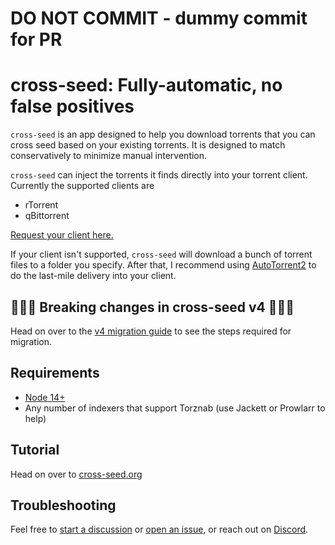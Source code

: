# DO NOT COMMIT - dummy commit for PR

# cross-seed: Fully-automatic, no false positives

`cross-seed` is an app designed to help you download torrents that you can cross
seed based on your existing torrents. It is designed to match conservatively to
minimize manual intervention.

`cross-seed` can inject the torrents it finds directly into your torrent client.
Currently the supported clients are

-   rTorrent
-   qBittorrent

[Request your client here.](https://github.com/cross-seed/cross-seed/issues/new)

If your client isn't supported, `cross-seed` will download a bunch of torrent
files to a folder you specify. After that, I recommend using
[AutoTorrent2](https://github.com/JohnDoee/autotorrent2) to do the last-mile
delivery into your client.

## 🚨🚨🚨 Breaking changes in cross-seed v4 🚨🚨🚨

Head on over to the
[v4 migration guide](https://www.cross-seed.org/docs/tutorials/v4-migration-guide)
to see the steps required for migration.

## Requirements

-   [Node 14+](https://nodejs.org/en/download)
-   Any number of indexers that support Torznab (use Jackett or Prowlarr to
    help)

## Tutorial

Head on over to
[cross-seed.org](https://www.cross-seed.org/docs/basics/getting-started)

## Troubleshooting

Feel free to
[start a discussion](https://github.com/cross-seed/cross-seed/discussions/new)
or [open an issue](https://github.com/cross-seed/cross-seed/issues/new), or
reach out on [Discord](https://discord.gg/jpbUFzS5Wb).

